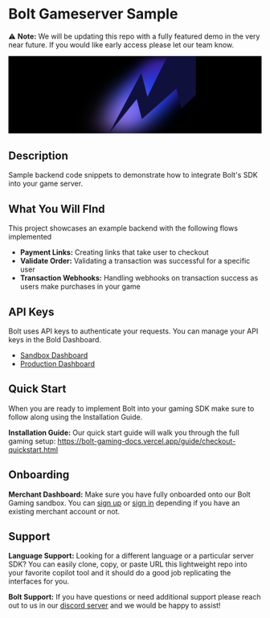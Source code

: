 # Bolt Gameserver Sample

⚠️ **Note:** We will be updating this repo with a fully featured demo in the very near future. If you would like early access please let our team know.

<img src="https://github.com/BoltApp/bolt-gameserver-sample/blob/main/public/banner-gameserver.svg?raw=true" alt="Bolt Charge Hero" />

## Description
Sample backend code snippets to demonstrate how to integrate Bolt's SDK into your game server. 


## What You Will FInd
This project showcases an example backend with the following flows implemented
- **Payment Links:** Creating links that take user to checkout
- **Validate Order:** Validating a transaction was successful for a specific user
- **Transaction Webhooks:** Handling webhooks on transaction success as users make purchases in your game

## API Keys

Bolt uses API keys to authenticate your requests. You can manage your API keys in the Bold Dashboard.

- [Sandbox Dashboard](https://merchant-sandbox.bolt.com/)
- [Production Dashboard](https://merchant.bolt.com/)

## Quick Start
When you are ready to implement Bolt into your gaming SDK make sure to follow along using the Installation Guide.

**Installation Guide:** Our quick start guide will walk you through the full gaming setup: https://bolt-gaming-docs.vercel.app/guide/checkout-quickstart.html

## Onboarding
**Merchant Dashboard:** Make sure you have fully onboarded onto our Bolt Gaming sandbox. You can [sign up](https://merchant-sandbox.bolt.com/onboarding/get-started/gaming) or [sign in](https://merchant-sandbox.bolt.com/) depending if you have an existing merchant account or not.

## Support
**Language Support:** Looking for a different language or a particular server SDK? You can easily clone, copy, or paste URL this lightweight repo into your favorite copilot tool and it should do a good job replicating the interfaces for you.

**Bolt Support:** If you have questions or need additional support please reach out to us in our [discord server](https://discord.gg/BSUp9qjtnc) and we would be happy to assist!
